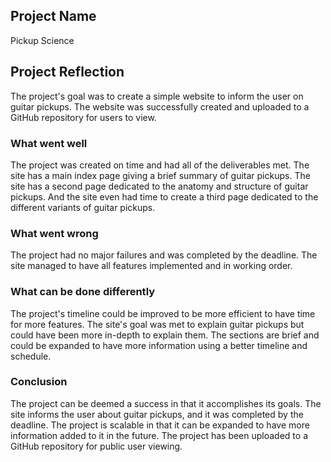 ## Project Name

Pickup Science

## Project Reflection

The project's goal was to create a simple website to inform the user on guitar pickups.
The website was successfully created and uploaded to a GitHub repository for users to view.

### What went well

The project was created on time and had all of the deliverables met.
The site has a main index page giving a brief summary of guitar pickups.
The site has a second page dedicated to the anatomy and structure of guitar pickups.
And the site even had time to create a third page dedicated to the different variants of guitar pickups.

### What went wrong

The project had no major failures and was completed by the deadline.
The site managed to have all features implemented and in working order.

### What can be done differently

The project's timeline could be improved to be more efficient to have time for more features.
The site's goal was met to explain guitar pickups but could have been more in-depth to explain them.
The sections are brief and could be expanded to have more information using a better timeline and schedule.

### Conclusion

The project can be deemed a success in that it accomplishes its goals.
The site informs the user about guitar pickups, and it was completed by the deadline.
The project is scalable in that it can be expanded to have more information added to it in the future.
The project has been uploaded to a GitHub repository for public user viewing. 